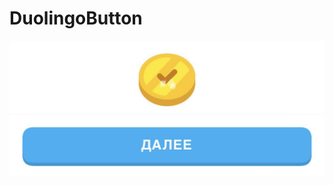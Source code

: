 # DuolingoButton
![Rectangle](https://github.com/SiddikjonKuziboev/DuolingoButton/blob/main/photo_2023-05-02%201.38.31%20PM.jpeg)
![Circle](https://github.com/SiddikjonKuziboev/DuolingoButton/blob/main/photo_2023-05-02%201.38.34%20PM.jpeg)
